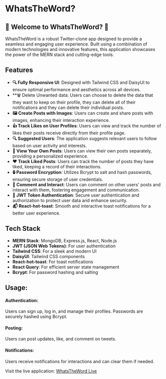 # WhatsTheWord?
## 🚀 Welcome to WhatsTheWord? 🚀

WhatsTheWord is a robust Twitter-clone app designed to provide a seamless and engaging user experience. Built using a combination of modern technologies and innovative features, this application showcases the power of the MERN stack and cutting-edge tools.

## Features

- **🔍 Fully Responsive UI**: Designed with Tailwind CSS and DaisyUI to ensure optimal performance and aesthetics across all devices.
- **🗑️ Delete Unwanted data: Users can choose to delete the data that they want to keep on their profile, they can delete all of their notifications and they can delete their individual posts.
- **🖼️ Create Posts with Images**: Users can create and share posts with images, enhancing their interaction experience.
- **👍 Track Likes on User Profiles**: Users can view and track the number of likes their posts receive directly from their profile page.
- **🔍 Suggested Users**: The application suggests relevant users to follow based on user activity and interests.
- **📂 View Your Own Posts**: Users can view their own posts separately, providing a personalized experience.
- **❤️ Track Liked Posts**: Users can track the number of posts they have liked, keeping a record of their interactions.
- **🔒 Password Encryption**: Utilizes Bcrypt to salt and hash passwords, ensuring secure storage of user credentials.
- **💬 Comment and Interact**: Users can comment on other users' posts and interact with them, fostering engagement and communication.
- **🔐 JWT Token Authentication**: Secure user authentication and authorization to protect user data and enhance security.
- **📬 React-hot-toast**: Smooth and interactive toast notifications for a better user experience.
  

## Tech Stack

- **MERN Stack**: MongoDB, Express.js, React, Node.js
- **JWT (JSON Web Tokens)**: For user authentication
- **Tailwind CSS**: For a sleek and modern UI
- **DaisyUI**: Tailwind CSS components
- **React-hot-toast**: For toast notifications
- **React Query**: For efficient server state management
- **Bcrypt**: For password hashing and salting

## Usage:
#### Authentication:
Users can sign up, log in, and manage their profiles. Passwords are securely hashed using Bcrypt.

#### Posting:
Users can post updates, like, and comment on tweets.

#### Notifications:
Users receive notifications for interactions and can clear them if needed.

Visit the live application: [WhatsTheWord Live](https://whatstheword.onrender.com/)

